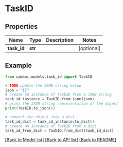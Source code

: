 # TaskID


## Properties

Name | Type | Description | Notes
------------ | ------------- | ------------- | -------------
**task_id** | **str** |  | [optional] 

## Example

```python
from cambai.models.task_id import TaskID

# TODO update the JSON string below
json = "{}"
# create an instance of TaskID from a JSON string
task_id_instance = TaskID.from_json(json)
# print the JSON string representation of the object
print(TaskID.to_json())

# convert the object into a dict
task_id_dict = task_id_instance.to_dict()
# create an instance of TaskID from a dict
task_id_from_dict = TaskID.from_dict(task_id_dict)
```
[[Back to Model list]](../README.md#documentation-for-models) [[Back to API list]](../README.md#documentation-for-api-endpoints) [[Back to README]](../README.md)


